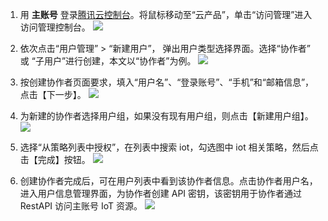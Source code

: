 [//]: # (chinagitpath:XXXXX)

1. 用 **主账号** 登录[腾讯云控制台](https://console.cloud.tencent.com/)。将鼠标移动至“云产品”，单击“访问管理”进入访问管理控制台。
![](https://mc.qcloudimg.com/static/img/4bdb983c6c29a873c706acdfe9b90e6b/camconsole_enter.png)

2. 依次点击“用户管理” > “新建用户”， 弹出用户类型选择界面。选择“协作者” 或 “子用户”进行创建，本文以“协作者”为例。
![](https://mc.qcloudimg.com/static/img/e85c28dff8a475c66362cc41ee6088c4/cam_role_create1.png)

3. 按创建协作者页面要求，填入“用户名”、“登录账号”、“手机”和“邮箱信息”，点击【下一步】。
![](https://mc.qcloudimg.com/static/img/b45d7fa3dbd3adafc788551bae31ede5/cam_createrole2.png)

4. 为新建的协作者选择用户组，如果没有现有用户组，则点击【新建用户组】。
![](https://mc.qcloudimg.com/static/img/ed3348b2687df524bec2d88b58b5b85e/cam_createrole3.png)

5. 选择“从策略列表中授权”，在列表中搜索 iot，勾选图中 iot 相关策略，然后点击【完成】按钮。
![](https://mc.qcloudimg.com/static/img/f29f424c7a15b7085eacbf3a4fadd2d4/cam_createrole4.png)

6. 创建协作者完成后，可在用户列表中看到该协作者信息。点击协作者用户名，进入用户信息管理界面，为协作者创建 API 密钥，该密钥用于协作者通过 RestAPI 访问主账号 IoT 资源。
![](https://mc.qcloudimg.com/static/img/429d52f5bd60f8ac3f75bae4823376db/cam_createrole5.png)
